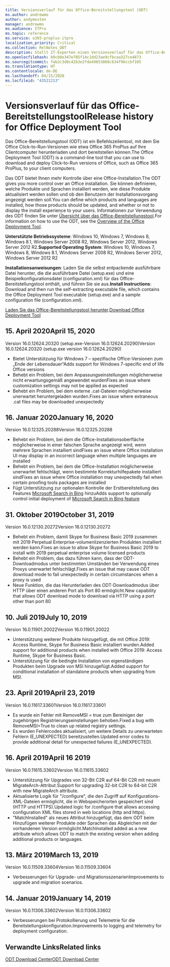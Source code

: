```yaml
---
title: Versionsverlauf für das Office-Bereitstellungstool (ODT)
ms.author: andrewmo
author: andymosten
manager: andrewmo
ms.audience: ITPro
ms.topic: reference
ms.service: o365-proplus-itpro
localization_priority: Critical
ms.collection: RelNotes_ODT
description: Stellt IT-Experten einen Versionsverlauf für das Office-Bereitstellungstool (ODT) zur Verfügung
ms.openlocfilehash: b9cb0e347e785f14c1dd23ae9cfbcaa327ce4873
ms.sourcegitcommit: fab2c3d8c42b3e2fde49853068c834f96ccbf105
ms.translationtype: HT
ms.contentlocale: de-DE
ms.lasthandoff: 04/15/2020
ms.locfileid: "43521213"
---
```

# <a name="release-history-for-office-deployment-tool"></a><span data-ttu-id="c420a-103">Versionsverlauf für das Office-Bereitstellungstool</span><span class="sxs-lookup"><span data-stu-id="c420a-103">Release history for Office Deployment Tool</span></span>

<span data-ttu-id="c420a-104">Das Office-Bereitstellungstool (ODT) ist ein Befehlszeilentool, mit dem Sie Office Click-to-Run-Versionen wie etwa Office 365 ProPlus auf Ihre Clientcomputer herunterladen und dort bereitstellen können.</span><span class="sxs-lookup"><span data-stu-id="c420a-104">The Office Deployment Tool (ODT) is a command-line tool that you can use to download and deploy Click-to-Run versions of Office, such as Office 365 ProPlus, to your client computers.</span></span> 


<span data-ttu-id="c420a-105">Das ODT bietet Ihnen mehr Kontrolle über eine Office-Installation.</span><span class="sxs-lookup"><span data-stu-id="c420a-105">The ODT gives you more control over an Office installation.</span></span> <span data-ttu-id="c420a-106">Sie können definieren, welche Produkte und Sprachen installiert werden, wie diese Produkte aktualisiert werden sollen und ob den Benutzern der Installationsvorgang angezeigt werden soll.</span><span class="sxs-lookup"><span data-stu-id="c420a-106">You can define which products and languages are installed, how those products should be updated, and whether or not to display the install experience to your users.</span></span> <span data-ttu-id="c420a-107">Informationen zur Verwendung des ODT finden Sie unter [Übersicht über das Office-Bereitstellungstool](https://docs.microsoft.com/deployoffice/overview-of-the-office-2016-deployment-tool).</span><span class="sxs-lookup"><span data-stu-id="c420a-107">For information on how to use the ODT, see the [Overview of the Office Deployment Tool](https://docs.microsoft.com/deployoffice/overview-of-the-office-2016-deployment-tool).</span></span>

 <span data-ttu-id="c420a-108">**Unterstützte Betriebssysteme**: Windows 10, Windows 7, Windows 8, Windows 8.1, Windows Server 2008 R2, Windows Server 2012, Windows Server 2012 R2.</span><span class="sxs-lookup"><span data-stu-id="c420a-108">**Supported Operating System**: Windows 10, Windows 7, Windows 8, Windows 8.1, Windows Server 2008 R2, Windows Server 2012, Windows Server 2012 R2</span></span> 
 
 <span data-ttu-id="c420a-109">**Installationsanweisungen**: Laden Sie die selbst entpackende ausführbare Datei herunter, die die ausführbare Datei (setup.exe) und eine Beispielkonfigurationsdatei (configuration.xml) für das Office-Bereitstellungstool enthält, und führen Sie sie aus.</span><span class="sxs-lookup"><span data-stu-id="c420a-109">**Install Instructions**: Download and then run the self-extracting executable file, which contains the Office Deployment Tool executable (setup.exe) and a sample configuration file (configuration.xml).</span></span> 

<span data-ttu-id="c420a-110">[Laden Sie das Office-Bereitstellungstool herunter](https://www.microsoft.com/en-us/download/confirmation.aspx?id=49117).</span><span class="sxs-lookup"><span data-stu-id="c420a-110">[Download Office Deployment Tool](https://www.microsoft.com/en-us/download/confirmation.aspx?id=49117)</span></span>


## <a name="april-15-2020"></a><span data-ttu-id="c420a-111">15. April 2020</span><span class="sxs-lookup"><span data-stu-id="c420a-111">April 15, 2020</span></span>

<span data-ttu-id="c420a-112">Version 16.0.12624.20320 (setup.exe-Version 16.0.12624.20290)</span><span class="sxs-lookup"><span data-stu-id="c420a-112">Version 16.0.12624.20320 (setup.exe version 16.0.12624.20290)</span></span>
- <span data-ttu-id="c420a-113">Bietet Unterstützung für Windows 7 – spezifische Office-Versionen zum „Ende der Lebensdauer“</span><span class="sxs-lookup"><span data-stu-id="c420a-113">Adds support for Windows 7-specific end of life Office versions</span></span>
- <span data-ttu-id="c420a-114">Behebt ein Problem, bei dem Anpassungseinstellungen möglicherweise nicht erwartungsgemäß angewendet wurden</span><span class="sxs-lookup"><span data-stu-id="c420a-114">Fixes an issue where customization settings may not be applied as expected</span></span>
- <span data-ttu-id="c420a-115">Behebt ein Problem, bei dem externe .cat-Dateien möglicherweise unerwartet heruntergeladen wurden.</span><span class="sxs-lookup"><span data-stu-id="c420a-115">Fixes an issue where extraneous .cat files may be downloaded unexpectedly</span></span>

## <a name="january-16-2020"></a><span data-ttu-id="c420a-116">16. Januar 2020</span><span class="sxs-lookup"><span data-stu-id="c420a-116">January 16, 2020</span></span>

<span data-ttu-id="c420a-117">Version 16.0.12325.20288</span><span class="sxs-lookup"><span data-stu-id="c420a-117">Version 16.0.12325.20288</span></span>
- <span data-ttu-id="c420a-118">Behebt ein Problem, bei dem die Office-Installationsoberfläche möglicherweise in einer falschen Sprache angezeigt wird, wenn mehrere Sprachen installiert sind</span><span class="sxs-lookup"><span data-stu-id="c420a-118">Fixes an issue where Office installation UI may display in an incorrect language when multiple languages are installed</span></span>
- <span data-ttu-id="c420a-119">Behebt ein Problem, bei dem die Office-Installation möglicherweise unerwartet fehlschlägt, wenn bestimmte Korrekturhilfepakete installiert sind</span><span class="sxs-lookup"><span data-stu-id="c420a-119">Fixes an issue where Office installation may unexpectedly fail when certain proofing tools packages are installed</span></span>
- <span data-ttu-id="c420a-120">Fügt Unterstützung zur optionalen Kontrolle der Erstbereitstellung des Features [Microsoft Search in Bing](https://go.microsoft.com/fwlink/p/?linkid=2109345) hinzu</span><span class="sxs-lookup"><span data-stu-id="c420a-120">Adds support to optionally control initial deployment of [Microsoft Search in Bing feature](https://go.microsoft.com/fwlink/p/?linkid=2109345)</span></span>


## <a name="october-31-2019"></a><span data-ttu-id="c420a-121">31. Oktober 2019</span><span class="sxs-lookup"><span data-stu-id="c420a-121">October 31, 2019</span></span>

<span data-ttu-id="c420a-122">Version 16.0.12130.20272</span><span class="sxs-lookup"><span data-stu-id="c420a-122">Version 16.0.12130.20272</span></span>
- <span data-ttu-id="c420a-123">Behebt ein Problem, damit Skype for Business Basic 2019 zusammen mit 2019 Perpetual Enterprise-volumenlizenzierten Produkten installiert werden kann.</span><span class="sxs-lookup"><span data-stu-id="c420a-123">Fixes an issue to allow Skype for Business Basic 2019 to install with 2019 perpetual enterprise volume licensed products</span></span>
- <span data-ttu-id="c420a-124">Behebt ein Problem, das dazu führen kann, dass der ODT-Downloadmodus unter bestimmten Umständen bei Verwendung eines Proxys unerwartet fehlschlägt.</span><span class="sxs-lookup"><span data-stu-id="c420a-124">Fixes an issue that may cause ODT download mode to fail unexpectedly in certain circumstances when a proxy is used</span></span>
- <span data-ttu-id="c420a-125">Neue Funktion, die das Herunterladen des ODT-Downloadmodus über HTTP über einen anderen Port als Port 80 ermöglicht.</span><span class="sxs-lookup"><span data-stu-id="c420a-125">New capability that allows ODT download mode to download via HTTP using a port other than port 80</span></span>


## <a name="july-10-2019"></a><span data-ttu-id="c420a-126">10. Juli 2019</span><span class="sxs-lookup"><span data-stu-id="c420a-126">July 10, 2019</span></span>

<span data-ttu-id="c420a-127">Version 16.0.11901.20022</span><span class="sxs-lookup"><span data-stu-id="c420a-127">Version 16.0.11901.20022</span></span>
- <span data-ttu-id="c420a-128">Unterstützung weiterer Produkte hinzugefügt, die mit Office 2019: Access Runtime, Skype for Business Basic installiert wurden.</span><span class="sxs-lookup"><span data-stu-id="c420a-128">Added support for additional products when installed with Office 2019: Access Runtime, Skype for Business Basic.</span></span>
- <span data-ttu-id="c420a-129">Unterstützung für die bedingte Installation von eigenständigen Produkten beim Upgrade von MSI hinzugefügt.</span><span class="sxs-lookup"><span data-stu-id="c420a-129">Added support for conditional installation of standalone products when upgrading from MSI.</span></span>

## <a name="april-23-2019"></a><span data-ttu-id="c420a-130">23. April 2019</span><span class="sxs-lookup"><span data-stu-id="c420a-130">April 23, 2019</span></span>

<span data-ttu-id="c420a-131">Version 16.0.11617.33601</span><span class="sxs-lookup"><span data-stu-id="c420a-131">Version 16.0.11617.33601</span></span>
- <span data-ttu-id="c420a-132">Es wurde ein Fehler mit RemoveMSI = true zum Bereinigen der zugehörigen Registrierungseinstellungen behoben.</span><span class="sxs-lookup"><span data-stu-id="c420a-132">Fixed a bug with RemoveMSI=True to clean up related registry settings.</span></span>
- <span data-ttu-id="c420a-133">Es wurden Fehlercodes aktualisiert, um weitere Details zu unerwarteten Fehlern (E_UNEXPECTED) bereitzustellen.</span><span class="sxs-lookup"><span data-stu-id="c420a-133">Updated error codes to provide additional detail for unexpected failures (E_UNEXPECTED).</span></span>

## <a name="april-16-2019"></a><span data-ttu-id="c420a-134">16. April 2019</span><span class="sxs-lookup"><span data-stu-id="c420a-134">April 16 2019</span></span>

<span data-ttu-id="c420a-135">Version 16.0.11615.33602</span><span class="sxs-lookup"><span data-stu-id="c420a-135">Version 16.0.11615.33602</span></span>
- <span data-ttu-id="c420a-136">Unterstützung für Upgrades von 32-Bit C2R auf 64-Bit C2R mit neuem MigrateArch-Attribut.</span><span class="sxs-lookup"><span data-stu-id="c420a-136">Support for upgrading 32-bit C2R to 64-bit C2R with new MigrateArch attribute.</span></span>
- <span data-ttu-id="c420a-137">Aktualisierte Logik für "/configure", die den Zugriff auf Konfigurations-XML-Dateien ermöglicht, die in Webspeicherorten gespeichert sind (HTTP und HTTPS).</span><span class="sxs-lookup"><span data-stu-id="c420a-137">Updated logic for /configure that allows accessing configuration XML files stored in web locations (http and https).</span></span>
- <span data-ttu-id="c420a-138">"MatchInstalled" als neues Attribut hinzugefügt, das dem ODT beim Hinzufügen weiterer Produkte oder Sprachen das Abgleichen mit der vorhandenen Version ermöglicht.</span><span class="sxs-lookup"><span data-stu-id="c420a-138">MatchInstalled added as a new attribute which allows ODT to match the existing version when adding additional products or languages.</span></span>

## <a name="march-13-2019"></a><span data-ttu-id="c420a-139">13. März 2019</span><span class="sxs-lookup"><span data-stu-id="c420a-139">March 13, 2019</span></span>

<span data-ttu-id="c420a-140">Version 16.0.11509.33604</span><span class="sxs-lookup"><span data-stu-id="c420a-140">Version 16.0.11509.33604</span></span>
- <span data-ttu-id="c420a-141">Verbesserungen für Upgrade- und Migrationsszenarien</span><span class="sxs-lookup"><span data-stu-id="c420a-141">Improvements to upgrade and migration scenarios.</span></span>

## <a name="january-14-2019"></a><span data-ttu-id="c420a-142">14. Januar 2019</span><span class="sxs-lookup"><span data-stu-id="c420a-142">January 14, 2019</span></span>

<span data-ttu-id="c420a-143">Version 16.0.11306.33602</span><span class="sxs-lookup"><span data-stu-id="c420a-143">Version 16.0.11306.33602</span></span>
- <span data-ttu-id="c420a-144">Verbesserungen bei Protokollierung und Telemetrie für die Bereitstellungskonfiguration.</span><span class="sxs-lookup"><span data-stu-id="c420a-144">Improvements to logging and telemetry for deployment configuration.</span></span>


## <a name="related-links"></a><span data-ttu-id="c420a-145">Verwandte Links</span><span class="sxs-lookup"><span data-stu-id="c420a-145">Related links</span></span>

[<span data-ttu-id="c420a-146">ODT Download Center</span><span class="sxs-lookup"><span data-stu-id="c420a-146">ODT Download Center</span></span>](https://www.microsoft.com/en-us/download/details.aspx?id=49117)